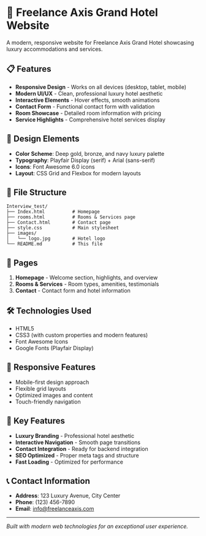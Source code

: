 # 🏨 Freelance Axis Grand Hotel Website

A modern, responsive website for Freelance Axis Grand Hotel showcasing luxury accommodations and services.

## 📋 Features

- **Responsive Design** - Works on all devices (desktop, tablet, mobile)
- **Modern UI/UX** - Clean, professional luxury hotel aesthetic
- **Interactive Elements** - Hover effects, smooth animations
- **Contact Form** - Functional contact form with validation
- **Room Showcase** - Detailed room information with pricing
- **Service Highlights** - Comprehensive hotel services display

## 🎨 Design Elements

- **Color Scheme**: Deep gold, bronze, and navy luxury palette
- **Typography**: Playfair Display (serif) + Arial (sans-serif)
- **Icons**: Font Awesome 6.0 icons
- **Layout**: CSS Grid and Flexbox for modern layouts

## 📁 File Structure

```
Interview_test/
├── Index.html          # Homepage
├── rooms.html          # Rooms & Services page
├── Contact.html        # Contact page
├── style.css           # Main stylesheet
├── images/
│   └── logo.jpg        # Hotel logo
└── README.md           # This file
```

## 🚀 Pages

1. **Homepage** - Welcome section, highlights, and overview
2. **Rooms & Services** - Room types, amenities, testimonials
3. **Contact** - Contact form and hotel information

## 🛠️ Technologies Used

- HTML5
- CSS3 (with custom properties and modern features)
- Font Awesome Icons
- Google Fonts (Playfair Display)

## 📱 Responsive Features

- Mobile-first design approach
- Flexible grid layouts
- Optimized images and content
- Touch-friendly navigation

## 🎯 Key Features

- **Luxury Branding** - Professional hotel aesthetic
- **Interactive Navigation** - Smooth page transitions
- **Contact Integration** - Ready for backend integration
- **SEO Optimized** - Proper meta tags and structure
- **Fast Loading** - Optimized for performance

## 📞 Contact Information

- **Address**: 123 Luxury Avenue, City Center
- **Phone**: (123) 456-7890
- **Email**: info@freelanceaxis.com

---

*Built with modern web technologies for an exceptional user experience.* 